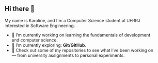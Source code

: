 ## Hi there 👋

My name is Karoline, and I'm a Computer Science student at UFRRJ interested in Software Engineering.

- 🔭 I’m currently working on learning the fundamentals of development and computer science.
- 🌱 I’m currently exploring: **Git/GitHub**.
- 📁 Check out some of my repositories to see what I’ve been working on — from university assignments to personal experiments. 
<!--
**karolcouto/karolcouto** is a ✨ _special_ ✨ repository because its `README.md` (this file) appears on your GitHub profile.

Here are some ideas to get you started:

- 🔭 I’m currently working on learning the basics
- 🌱 I’m currently learning ...
- 👯 I’m looking to collaborate on ...
- 🤔 I’m looking for help with ...
- 💬 Ask me about ...
- 📫 How to reach me: ...
- 😄 Pronouns: ...
- ⚡ Fun fact: ...
-->
